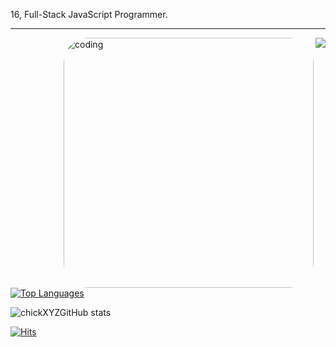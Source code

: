 16, Full-Stack JavaScript Programmer.

---
<a href="https://discord.com/users/255334252491571200">
  <img src="https://lanyard-profile-readme.vercel.app/api/255334252491571200?hideTimestamp=true&idleMessage=Just%20chillin'%20at%20the%20moment..." align="right" />
</a>

<img align="right" alt="coding" width="400" style="border-radius: 1vh;" src="https://media1.giphy.com/media/qgQUggAC3Pfv687qPC/giphy.gif">


[![Top Languages](https://github-readme-stats.vercel.app/api/top-langs/?username=chickXYZ&layout=compact&langs_count=10&theme=tokyonight)](https://github.com/chickXYZ/github-readme-stats)

![chickXYZGitHub stats](https://github-readme-stats.vercel.app/api?username=chickXYZ&show_icons=true&theme=tokyonight)

[![Hits](https://hits.link/hits?url=https://github.com/chickXYZ&bgLeft=444444&bgRight=575fff&label=visits)](https://hits.link)


